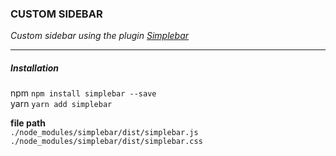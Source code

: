 ### CUSTOM SIDEBAR



*Custom sidebar using the plugin [Simplebar](https://github.com/Grsmto/simplebar)*

---

##### Installation <br>
npm `npm install simplebar --save` <br>
yarn `yarn add simplebar`

**file path** <br>
`./node_modules/simplebar/dist/simplebar.js`
`./node_modules/simplebar/dist/simplebar.css`

